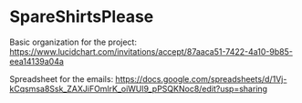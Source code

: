 # SpareShirtsPlease

Basic organization for the project: https://www.lucidchart.com/invitations/accept/87aaca51-7422-4a10-9b85-eea14139a04a

Spreadsheet for the emails: https://docs.google.com/spreadsheets/d/1Vj-kCqsmsa8Ssk_ZAXJiFOmlrK_oiWUl9_pPSQKNoc8/edit?usp=sharing